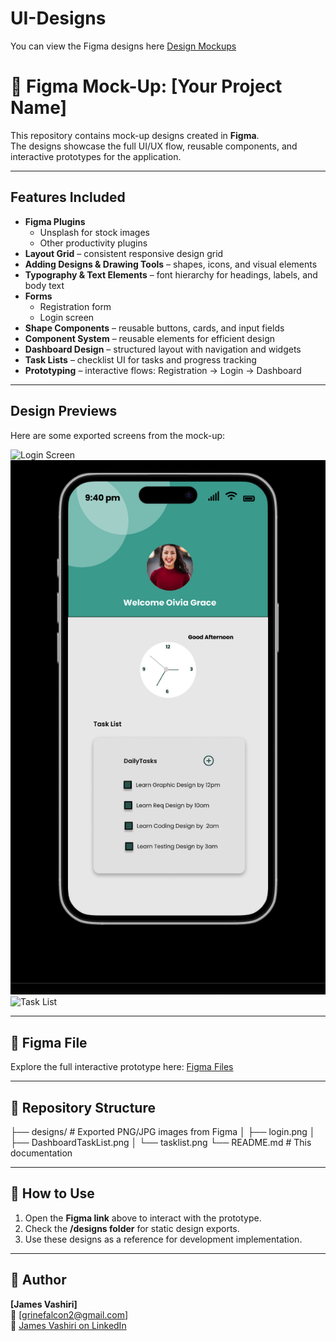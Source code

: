# UI-Designs
You can view the Figma designs here [Design Mockups](https://www.figma.com/proto/NTotVvWzsX7RDD58Ds5OyI/Mobile-App?page-id=0%3A1&node-id=28-280&viewport=247%2C46%2C0.95&t=JJQ57SI1q36ljf3y-1&scaling=scale-down&content-scaling=fixed)
# 🎨 Figma Mock-Up: [Your Project Name]

This repository contains mock-up designs created in **Figma**.  
The designs showcase the full UI/UX flow, reusable components, and interactive prototypes for the application.

---

##  Features Included
- **Figma Plugins**
  - Unsplash for stock images
  - Other productivity plugins
- **Layout Grid** – consistent responsive design grid
- **Adding Designs & Drawing Tools** – shapes, icons, and visual elements
- **Typography & Text Elements** – font hierarchy for headings, labels, and body text
- **Forms**
  - Registration form
  - Login screen
- **Shape Components** – reusable buttons, cards, and input fields
- **Component System** – reusable elements for efficient design
- **Dashboard Design** – structured layout with navigation and widgets
- **Task Lists** – checklist UI for tasks and progress tracking
- **Prototyping** – interactive flows: Registration → Login → Dashboard

---

## Design Previews
Here are some exported screens from the mock-up:

![Login Screen](designs/login.png)
![Dashboard](designs/DashboardTaskList.png)
![Task List](designs/tasklist.png)

---

## 🔗 Figma File
Explore the full interactive prototype here: [Figma Files](https://www.figma.com/proto/NTotVvWzsX7RDD58Ds5OyI/Mobile-App?page-id=0%3A1&node-id=28-280&viewport=247%2C46%2C0.95&t=JJQ57SI1q36ljf3y-1&scaling=scale-down&content-scaling=fixed)

---

## 📂 Repository Structure

├── designs/ # Exported PNG/JPG images from Figma
│ ├── login.png
│ ├── DashboardTaskList.png
│ └── tasklist.png
└── README.md # This documentation



---

## 🚀 How to Use
1. Open the **Figma link** above to interact with the prototype.  
2. Check the **/designs folder** for static design exports.  
3. Use these designs as a reference for development implementation.  

---

## 👤 Author
**[James Vashiri]**  
📧 [grinefalcon2@gmail.com]  
👤 [James Vashiri on LinkedIn](https://www.linkedin.com/in/james-vashiri/)


